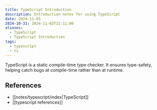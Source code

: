 ```yaml
---
title: TypeScript Introduction
description: Introduction notes for using TypeScript
date: 2024-11-03
2024-10-31: 2024-11-03T22:11:00
aliases:
  - TypeScript
  - TypeScript Introduction
tags:
  - typescript
  - ts
---
```

TypeScript is a static compile-time type checker. It ensures type-safety, helping catch bugs at compile-time rather than at runtime.

## References

- [[notes/typescript/index|TypeScript]]
- [[typescript references]]